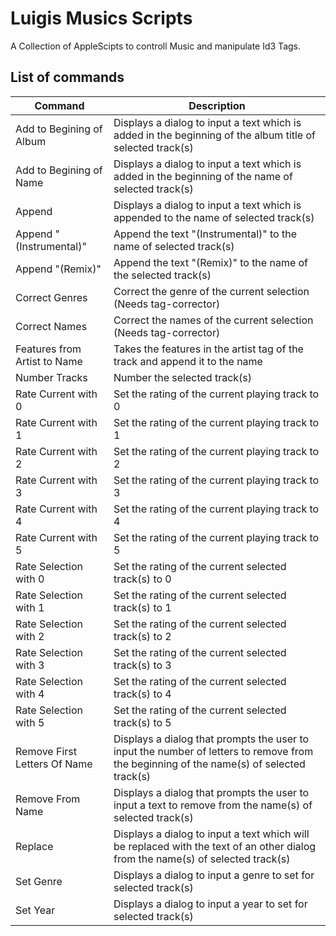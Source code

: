 # Luigis Musics Scripts

A Collection of AppleScipts to controll Music and manipulate Id3 Tags.

## List of commands

| Command | Description |
| --- | --- |
| Add to Begining of Album  | Displays a dialog to input a text which is added in the beginning of the album title of selected track(s) |
| Add to Begining of Name | Displays a dialog to input a text which is added in the beginning of the name of selected track(s) |
| Append | Displays a dialog to input a text which is appended to the name of selected track(s) |
| Append "(Instrumental)"  | Append the text "(Instrumental)" to the name of selected track(s)  |
| Append "(Remix)"  | Append the text "(Remix)" to the name of the selected track(s) |
| Correct Genres  | Correct the genre of the current selection (Needs tag-corrector) |
| Correct Names  | Correct the names of the current selection (Needs tag-corrector) |
| Features from Artist to Name  | Takes the features in the artist tag of the track and append it to the name |
| Number Tracks  | Number the selected track(s) |
| Rate Current with 0  | Set the rating of the current playing track to 0 |
| Rate Current with 1  | Set the rating of the current playing track to 1 |
| Rate Current with 2  | Set the rating of the current playing track to 2 |
| Rate Current with 3  | Set the rating of the current playing track to 3 |
| Rate Current with 4  | Set the rating of the current playing track to 4 |
| Rate Current with 5  | Set the rating of the current playing track to 5 |
| Rate Selection with 0  | Set the rating of the current selected track(s) to 0 |
| Rate Selection with 1  | Set the rating of the current selected track(s) to 1 |
| Rate Selection with 2  | Set the rating of the current selected track(s) to 2 |
| Rate Selection with 3  | Set the rating of the current selected track(s) to 3 |
| Rate Selection with 4  | Set the rating of the current selected track(s) to 4 |
| Rate Selection with 5  | Set the rating of the current selected track(s) to 5 |
| Remove First Letters Of Name  | Displays a dialog that prompts the user to input the number of letters to remove from the beginning of the name(s) of selected track(s) |
| Remove From Name  | Displays a dialog that prompts the user to input a text to remove from the name(s) of selected track(s) |
| Replace  | Displays a dialog to input a text which will be replaced with the text of an other dialog from the name(s) of selected track(s) |
| Set Genre  | Displays a dialog to input a genre to set for selected track(s) |
| Set Year  | Displays a dialog to input a year to set for selected track(s) |
